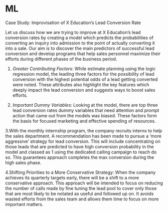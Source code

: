 # ML
Case Study: Improvisation of X Education’s Lead Conversion Rate

Let us discuss how we are trying to improve at X Education’s lead conversion rates by creating a model which predicts the probabilities of converting an inquiry into admission to the point of actually converting it into a sale. Our aim is to discover the main predictors of successful lead conversion and develop programs that help sales personnel maximize their efforts during different phases of the business period.

1. *Greater Contributing Factors*: While estimate planning using the logic regression model, the leading three factors for the possibility of lead conversion with the highest potential odds of a lead getting converted were noted. These attributes also highlight the key features which deeply impact the lead conversion and suggests ways to boost sales efforts. 

2. *Important Dummy Variables*: Looking at the model, there are top three lead conversion rates dummy variables that need attention and prompt action that came out from the models was biased. These factors form the basis for focused marketing and effective spending of resources.

3.With the monthly internship program, the company recruits interns to help the sales department. A recommendation has been made to pursue a ‘more aggressive’ strategy for lead conversion. This will include concentrating on those leads that are predicted to have high conversion probability in the model and classed as 1 using the dedicated calling campaign to reach do so. This guarantees approach completes the max conversion during the high sales phase.

4.Shifting Priorities to a More Conservative Strategy: When the company achieves its quarterly targets early, there will be a shift to a more conservative approach. This approach will be intended to focus on reducing the number of calls made by fine tuning the lead pool to cover only those that are most likely to be notated as useful and followed up on. It avoids wasted efforts from the sales team and allows them time to focus on more important matters.

